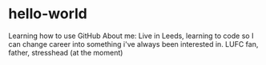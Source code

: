 # hello-world
Learning how to use GitHub
About me: Live in Leeds, learning to code so I can change career into something i've always been interested in. LUFC fan, father, stresshead (at the moment)
